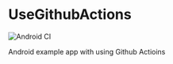 # UseGithubActions

![Android CI](https://github.com/richardtin/UseGithubActions/workflows/Android%20CI/badge.svg)

Android example app with using Github Actioins
